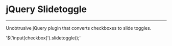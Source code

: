 # jQuery Slidetoggle
---
Unobtrusive jQuery plugin that converts checkboxes to slide toggles.

'$('input[checkbox]').slidetoggle();'



